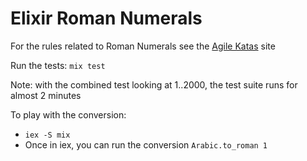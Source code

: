 Elixir Roman Numerals
=====================

For the rules related to Roman Numerals see the [Agile Katas](http://agilekatas.co.uk/katas/RomanNumerals-Kata#) site

Run the tests: `mix test`

Note: with the combined test looking at 1..2000, the test suite runs for almost 2 minutes

To play with the conversion: 

* `iex -S mix`
* Once in iex, you can run the conversion `Arabic.to_roman 1`
